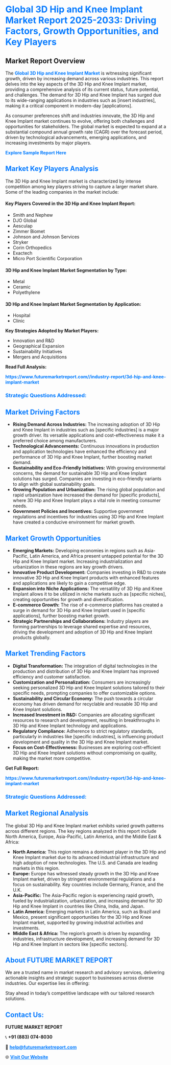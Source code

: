 <h1 style="color: #007BFF;">Global 3D Hip and Knee Implant Market Report 2025-2033: Driving Factors, Growth Opportunities, and Key Players</h1>

<section id="overview">
<h2>Market Report Overview</h2>
<p>The <a href="https://www.futuremarketreport.com//industry-report/3d-hip-and-knee-implant-market" style="color: #007BFF; text-decoration: none;"><strong>Global 3D Hip and Knee Implant Market</strong></a> is witnessing significant growth, driven by increasing demand across various industries. This report delves into the key aspects of the 3D Hip and Knee Implant market, providing a comprehensive analysis of its current status, future potential, and challenges. The demand for 3D Hip and Knee Implant has surged due to its wide-ranging applications in industries such as [insert industries], making it a critical component in modern-day [applications].</p>
<p>As consumer preferences shift and industries innovate, the 3D Hip and Knee Implant market continues to evolve, offering both challenges and opportunities for stakeholders. The global market is expected to expand at a substantial compound annual growth rate (CAGR) over the forecast period, driven by technological advancements, emerging applications, and increasing investments by major players.</p>
</section>

<section id="overview">
<p><a href="https://www.futuremarketreport.com//request-sample/reportId=78894" style="color: #007BFF; text-decoration: none;"><strong>Explore Sample Report Here</strong></a></p>
</section>

<section id="key-players">
<h2 style="color: #007BFF;">Market Key Players Analysis</h2>
<p>The 3D Hip and Knee Implant market is characterized by intense competition among key players striving to capture a larger market share. Some of the leading companies in the market include:</p>
<h4>Key Players Covered in the 3D Hip and Knee Implant Report:</h4>
<ul><li>Smith and Nephew</li><li>DJO Global</li><li>Aesculap</li><li>Zimmer Biomet</li><li>Johnson and Johnson Services</li><li>Stryker</li><li>Corin Orthopedics</li><li>Exactech</li><li>Micro Port Scientific Corporation</li></ul>
<h4>3D Hip and Knee Implant Market Segmentation by Type:</h4>
<ul><li>Metal</li><li>Ceramic</li><li>Polyethylene</li></ul>

<h4>3D Hip and Knee Implant Market Segmentation by Application:</h4>
<ul><li>Hospital</li><li>Clinic</li></ul>
<p><strong>Key Strategies Adopted by Market Players:</strong></p>
<ul>
<li>Innovation and R&D</li>
<li>Geographical Expansion</li>
<li>Sustainability Initiatives</li>
<li>Mergers and Acquisitions</li>
</ul>
</section>

<section>
<p><strong>Read Full Analysis: </strong></p><a href="https://www.futuremarketreport.com//industry-report/3d-hip-and-knee-implant-market" style="color: #007BFF; text-decoration: none;"><strong>https://www.futuremarketreport.com//industry-report/3d-hip-and-knee-implant-market</strong></a>
<h3 style="color: #007BFF;">Strategic Questions Addressed:</h3>
</section>

<section id="driving-factors">
<h2 style="color: #007BFF;">Market Driving Factors</h2>
<ul>
<li><strong>Rising Demand Across Industries:</strong> The increasing adoption of 3D Hip and Knee Implant in industries such as [specific industries] is a major growth driver. Its versatile applications and cost-effectiveness make it a preferred choice among manufacturers.</li>
<li><strong>Technological Advancements:</strong> Continuous innovations in production and application technologies have enhanced the efficiency and performance of 3D Hip and Knee Implant, further boosting market demand.</li>
<li><strong>Sustainability and Eco-Friendly Initiatives:</strong> With growing environmental concerns, the demand for sustainable 3D Hip and Knee Implant solutions has surged. Companies are investing in eco-friendly variants to align with global sustainability goals.</li>
<li><strong>Growing Population and Urbanization:</strong> The rising global population and rapid urbanization have increased the demand for [specific products], where 3D Hip and Knee Implant plays a vital role in meeting consumer needs.</li>
<li><strong>Government Policies and Incentives:</strong> Supportive government regulations and incentives for industries using 3D Hip and Knee Implant have created a conducive environment for market growth.</li>
</ul>
</section>

<section id="growth-opportunities">
<h2 style="color: #007BFF;">Market Growth Opportunities</h2>
<ul>
<li><strong>Emerging Markets:</strong> Developing economies in regions such as Asia-Pacific, Latin America, and Africa present untapped potential for the 3D Hip and Knee Implant market. Increasing industrialization and urbanization in these regions are key growth drivers.</li>
<li><strong>Innovative Product Development:</strong> Companies investing in R&D to create innovative 3D Hip and Knee Implant products with enhanced features and applications are likely to gain a competitive edge.</li>
<li><strong>Expansion into Niche Applications:</strong> The versatility of 3D Hip and Knee Implant allows it to be utilized in niche markets such as [specific niches], creating opportunities for growth and diversification.</li>
<li><strong>E-commerce Growth:</strong> The rise of e-commerce platforms has created a surge in demand for 3D Hip and Knee Implant used in [specific applications], further boosting market growth.</li>
<li><strong>Strategic Partnerships and Collaborations:</strong> Industry players are forming partnerships to leverage shared expertise and resources, driving the development and adoption of 3D Hip and Knee Implant products globally.</li>
</ul>
</section>

<section id="trending-factors">
<h2 style="color: #007BFF;">Market Trending Factors</h2>
<ul>
<li><strong>Digital Transformation:</strong> The integration of digital technologies in the production and distribution of 3D Hip and Knee Implant has improved efficiency and customer satisfaction.</li>
<li><strong>Customization and Personalization:</strong> Consumers are increasingly seeking personalized 3D Hip and Knee Implant solutions tailored to their specific needs, prompting companies to offer customizable options.</li>
<li><strong>Sustainability and Circular Economy:</strong> The push towards a circular economy has driven demand for recyclable and reusable 3D Hip and Knee Implant solutions.</li>
<li><strong>Increased Investment in R&D:</strong> Companies are allocating significant resources to research and development, resulting in breakthroughs in 3D Hip and Knee Implant technology and applications.</li>
<li><strong>Regulatory Compliance:</strong> Adherence to strict regulatory standards, particularly in industries like [specific industries], is influencing product development and quality in the 3D Hip and Knee Implant market.</li>
<li><strong>Focus on Cost-Effectiveness:</strong> Businesses are exploring cost-efficient 3D Hip and Knee Implant solutions without compromising on quality, making the market more competitive.</li>
</ul>
</section>

<section>
<p><strong>Get Full Report: </strong></p><a href="https://www.futuremarketreport.com//industry-report/3d-hip-and-knee-implant-market" style="color: #007BFF; text-decoration: none;"><strong>https://www.futuremarketreport.com//industry-report/3d-hip-and-knee-implant-market</strong></a>
<h3 style="color: #007BFF;">Strategic Questions Addressed:</h3>
</section>


<section id="regional-analysis">
<h2 style="color: #007BFF;">Market Regional Analysis</h2>
<p>The global 3D Hip and Knee Implant market exhibits varied growth patterns across different regions. The key regions analyzed in this report include North America, Europe, Asia-Pacific, Latin America, and the Middle East & Africa:</p>
<ul>
<li><strong>North America:</strong> This region remains a dominant player in the 3D Hip and Knee Implant market due to its advanced industrial infrastructure and high adoption of new technologies. The U.S. and Canada are leading markets in this region.</li>
<li><strong>Europe:</strong> Europe has witnessed steady growth in the 3D Hip and Knee Implant market, driven by stringent environmental regulations and a focus on sustainability. Key countries include Germany, France, and the U.K.</li>
<li><strong>Asia-Pacific:</strong> The Asia-Pacific region is experiencing rapid growth, fueled by industrialization, urbanization, and increasing demand for 3D Hip and Knee Implant in countries like China, India, and Japan.</li>
<li><strong>Latin America:</strong> Emerging markets in Latin America, such as Brazil and Mexico, present significant opportunities for the 3D Hip and Knee Implant market, supported by growing industrial activities and investments.</li>
<li><strong>Middle East & Africa:</strong> The region’s growth is driven by expanding industries, infrastructure development, and increasing demand for 3D Hip and Knee Implant in sectors like [specific sectors].</li>
</ul>
</section>

<footer>
<h2 style="color: #007BFF;">About FUTURE MARKET REPORT</h2>
<p>We are a trusted name in market research and advisory services, delivering actionable insights and strategic support to businesses across diverse industries. Our expertise lies in offering:</p>

<p>Stay ahead in today’s competitive landscape with our tailored research solutions.</p>

<h2 style="color: #007BFF;">Contact Us:</h2>
<p><strong>FUTURE MARKET REPORT</strong></p>
<p>📞 <strong>+91 (883) 074-8030</strong></p>
<p>📧 <strong><a href="mailto:help@futuremarketreport.com" style="color: #007BFF;">help@futuremarketreport.com</a></strong></p>
<p>🌐 <strong><a href="https://www.futuremarketreport.com/" style="color: #007BFF;">Visit Our Website</a></strong></p>
</footer>